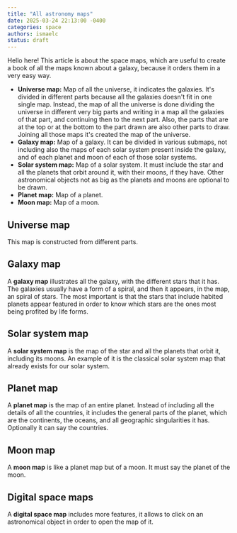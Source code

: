 ```yaml
---
title: "All astronomy maps"
date: 2025-03-24 22:13:00 -0400
categories: space
authors: ismaelc
status: draft
---
```


Hello here! This article is about the space maps, which are useful to create a book of all the maps known about a galaxy, because it orders them in a very easy way.

- **Universe map:** Map of all the universe, it indicates the galaxies. It's divided in different parts because all the galaxies doesn't fit in one single map. Instead, the map of all the universe is done dividing the universe in different very big parts and writing in a map all the galaxies of that part, and continuing then to the next part. Also, the parts that are at the top or at the bottom to the part drawn are also other parts to draw. Joining all those maps it's created the map of the universe.
- **Galaxy map:** Map of a galaxy. It can be divided in various submaps, not including also the maps of each solar system present inside the galaxy, and of each planet and moon of each of those solar systems.
- **Solar system map:** Map of a solar system. It must include the star and all the planets that orbit around it, with their moons, if they have. Other astronomical objects not as big as the planets and moons are optional to be drawn.
- **Planet map:** Map of a planet.
- **Moon map:** Map of a moon.

## Universe map

This map is constructed from different parts.

## Galaxy map

A **galaxy map** illustrates all the galaxy, with the different stars that it has. The galaxies usually have a form of a spiral, and then it appears, in the map, an spiral of stars. The most important is that the stars that include habited planets appear featured in order to know which stars are the ones most being profited by life forms.

## Solar system map

A **solar system map** is the map of the star and all the planets that orbit it, including its moons. An example of it is the classical solar system map that already exists for our solar system.

## Planet map

A **planet map** is the map of an entire planet. Instead of including all the details of all the countries, it includes the general parts of the planet, which are the continents, the oceans, and all geographic singularities it has. Optionally it can say the countries.

## Moon map

A **moon map** is like a planet map but of a moon. It must say the planet of the moon.

## Digital space maps

A **digital space map** includes more features, it allows to click on an astronomical object in order to open the map of it.